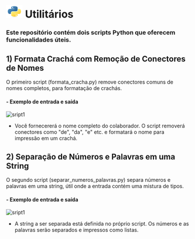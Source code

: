 # <img alt="Simbolo Python" height="35" width="45" src="https://raw.githubusercontent.com/devicons/devicon/master/icons/python/python-original.svg"> Utilitários

### Este repositório contém dois scripts Python que oferecem funcionalidades úteis.

## 1) Formata Crachá com Remoção de Conectores de Nomes
O primeiro script (formata_cracha.py) remove conectores comuns de nomes completos, para formatação de crachás.

#### - Exemplo de entrada e saída
![sript1](https://i.imgur.com/BEAeYp3.png)

+ Você fornecererá o nome completo do colaborador. O script removerá conectores como "de", "da", "e" etc. e formatará o nome para impressão em um crachá.

## 2) Separação de Números e Palavras em uma String
O segundo script (separar_numeros_palavras.py) separa números e palavras em uma string, útil onde a entrada contém uma mistura de tipos.

#### - Exemplo de entrada e saída
![sript1](https://i.imgur.com/9c1GYmN.png)

+ A string a ser separada está definida no próprio script. Os números e as palavras serão separados e impressos como listas.
